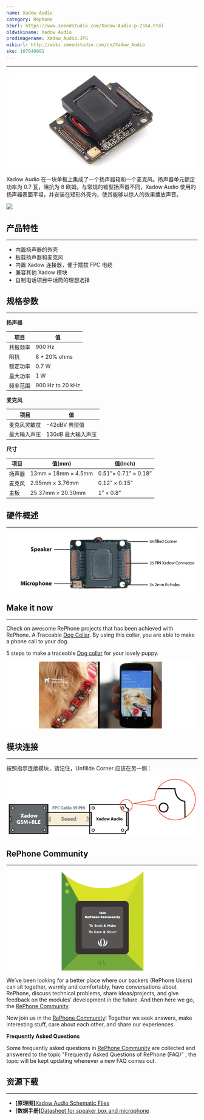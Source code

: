 ```yaml
---
name: Xadow Audio
category: Rephone
bzurl: https://www.seeedstudio.com/Xadow-Audio-p-2554.html
oldwikiname: Xadow Audio
prodimagename: Xadow_Audio.JPG
wikiurl: http://wiki.seeedstudio.com/cn/Xadow_Audio
sku: 107040001
---
```


---
![](https://github.com/SeeedDocument/Xadow_Audio/raw/master/images/Xadow_Audio.JPG)

Xadow Audio 在一块单板上集成了一个扬声器箱和一个麦克风。扬声器单元额定功率为 0.7 瓦，阻抗为 8 欧姆。与常规的锥型扬声器不同，Xadow Audio 使用的扬声器表面平坦，并安装在矩形外壳内，使其能够以惊人的效果播放声音。

[![](https://github.com/SeeedDocument/wiki_chinese/raw/master/docs/images/click_to_buy.PNG)](https://item.taobao.com/item.htm?spm=a1z10.3-c.w4002-11172317909.11.6a92c80dboUt7f&id=531886781984)

## 产品特性
---
- 内置扬声器的外壳
- 板载扬声器和麦克风
- 内置 Xadow 连接器，便于插拔 FPC 电缆
- 兼容其他 Xadow 模块
- 自制电话项目中话筒的理想选择

## 规格参数
---
**扬声器**

|项目|值|
|---|---|
|共振频率|	900 Hz|
|阻抗|	8 ± 20% ohms|
|额定功率|	0.7 W|
|最大功率	|1 W|
|频率范围	|900 Hz to 20 kHz|

**麦克风**

|项目|值|
|---|---|
|麦克风灵敏度	|-42dBV 典型值|
|最大输入声压	|130dB 最大输入声压|

**尺寸**

|项目|值(mm)|值(Inch)|
|---|---|---|
|扬声器	|13mm × 18mm × 4.5mm | 0.51”× 0.71” × 0.18”|
|麦克风	|2.95mm × 3.76mm | 0.12” × 0.15”|
|主板	|25.37mm × 20.30mm | 1” × 0.8”|


## 硬件概述
---
![](https://github.com/SeeedDocument/Xadow_Audio/raw/master/images/Xadow_Audio.png)

## Make it now
---
Check on awesome RePhone projects that has been achieved with RePhone.
A Traceable [Dog Collar](http://www.seeed.cc/RePhone-Traceable-Dog-Collar-p-425.html). By using this collar, you are able to make a phone call to your dog.

5 steps to make a traceable [Dog collar](http://www.seeed.cc/RePhone-Traceable-Dog-Collar-p-425.html) for your lovely puppy.

[![](https://github.com/SeeedDocument/Xadow_Audio/raw/master/images/450px-Dog_Collar.png.jpeg)](http://www.seeed.cc/RePhone-Traceable-Dog-Collar-p-425.html)

## 模块连接
---
按照指示连接模块，请记住，Unfillde Corner 应该在另一侧：

![](https://github.com/SeeedDocument/Xadow_Audio/raw/master/images/Xadow_Audio_connection.png)

## RePhone Community
---
[![](https://github.com/SeeedDocument/Xadow_Audio/raw/master/images/300px-RePhone_Community-2.png)](http://www.seeed.cc/discover.html?t=RePhone)

We’ve been looking for a better place where our backers (RePhone Users) can sit together, warmly and comfortably, have conversations about RePhone, discuss technical problems, share ideas/projects, and give feedback on the modules’ development in the future. And then here we go, the [RePhone Community](http://www.seeed.cc/discover.html?t=RePhone).

Now join us in the [RePhone Community](http://www.seeed.cc/discover.html?t=RePhone)! Together we seek answers, make interesting stuff, care about each other, and share our experiences.

**Frequently Asked Questions**

Some frequently asked questions in [RePhone Community](http://www.seeed.cc/discover.html?t=RePhone) are collected and answered to the topic "Frequently Asked Questions of RePhone (FAQ)" , the topic will be kept updating whenever a new FAQ comes out.


## 资源下载
---
- **[原理图]**[Xadow Audio Schematic Files](https://github.com/SeeedDocument/Xadow_Audio/raw/master/resources/202000723_PCBA%3BXadow%20Audio%20v1.0_schemic%20file.zip)
- **[数据手册]**[Datasheet for speaker box and microphone](https://github.com/SeeedDocument/Xadow_Audio/raw/master/res/SpeakerAndMicrophone.rar)
